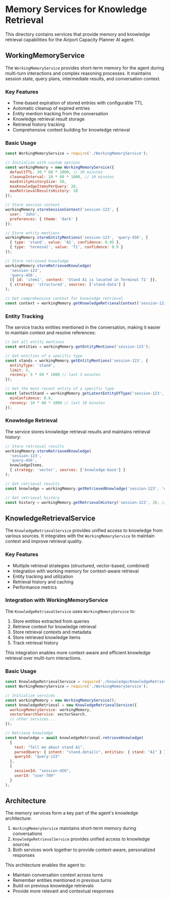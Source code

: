 # Memory Services for Knowledge Retrieval

This directory contains services that provide memory and knowledge retrieval capabilities for the Airport Capacity Planner AI agent.

## WorkingMemoryService

The `WorkingMemoryService` provides short-term memory for the agent during multi-turn interactions and complex reasoning processes. It maintains session state, query plans, intermediate results, and conversation context.

### Key Features
- Time-based expiration of stored entries with configurable TTL
- Automatic cleanup of expired entries
- Entity mention tracking from the conversation
- Knowledge retrieval result storage
- Retrieval history tracking
- Comprehensive context building for knowledge retrieval

### Basic Usage
```javascript
const WorkingMemoryService = require('./WorkingMemoryService');

// Initialize with custom options
const workingMemory = new WorkingMemoryService({
  defaultTTL: 30 * 60 * 1000, // 30 minutes
  cleanupInterval: 10 * 60 * 1000, // 10 minutes
  maxEntityHistorySize: 50,
  maxKnowledgeItemsPerQuery: 20,
  maxRetrievalResultsHistory: 10
});

// Store session context
workingMemory.storeSessionContext('session-123', {
  user: 'John',
  preferences: { theme: 'dark' }
});

// Store entity mentions
workingMemory.storeEntityMentions('session-123', 'query-456', [
  { type: 'stand', value: 'A1', confidence: 0.95 },
  { type: 'terminal', value: 'T1', confidence: 0.9 }
]);

// Store retrieved knowledge
workingMemory.storeRetrievedKnowledge(
  'session-123',
  'query-456',
  [{ id: 'item1', content: 'Stand A1 is located in Terminal T1' }],
  { strategy: 'structured', sources: ['stand-data'] }
);

// Get comprehensive context for knowledge retrieval
const context = workingMemory.getKnowledgeRetrievalContext('session-123', 'query-789');
```

### Entity Tracking
The service tracks entities mentioned in the conversation, making it easier to maintain context and resolve references:

```javascript
// Get all entity mentions
const entities = workingMemory.getEntityMentions('session-123');

// Get entities of a specific type
const stands = workingMemory.getEntityMentions('session-123', {
  entityType: 'stand',
  limit: 5,
  recency: 5 * 60 * 1000 // last 5 minutes
});

// Get the most recent entity of a specific type
const latestStand = workingMemory.getLatestEntityOfType('session-123', 'stand', {
  minConfidence: 0.8,
  recency: 10 * 60 * 1000 // last 10 minutes
});
```

### Knowledge Retrieval
The service stores knowledge retrieval results and maintains retrieval history:

```javascript
// Store retrieval results
workingMemory.storeRetrievedKnowledge(
  'session-123',
  'query-456',
  knowledgeItems,
  { strategy: 'vector', sources: ['knowledge-base'] }
);

// Get retrieval results
const knowledge = workingMemory.getRetrievedKnowledge('session-123', 'query-456');

// Get retrieval history
const history = workingMemory.getRetrievalHistory('session-123', 3); // last 3 retrievals
```

## KnowledgeRetrievalService

The `KnowledgeRetrievalService` provides unified access to knowledge from various sources. It integrates with the `WorkingMemoryService` to maintain context and improve retrieval quality.

### Key Features
- Multiple retrieval strategies (structured, vector-based, combined)
- Integration with working memory for context-aware retrieval
- Entity tracking and utilization
- Retrieval history and caching
- Performance metrics

### Integration with WorkingMemoryService
The `KnowledgeRetrievalService` uses `WorkingMemoryService` to:

1. Store entities extracted from queries
2. Retrieve context for knowledge retrieval
3. Store retrieval contexts and metadata
4. Store retrieved knowledge items
5. Track retrieval history

This integration enables more context-aware and efficient knowledge retrieval over multi-turn interactions.

### Basic Usage
```javascript
const KnowledgeRetrievalService = require('./knowledge/KnowledgeRetrievalService');
const WorkingMemoryService = require('./WorkingMemoryService');

// Initialize services
const workingMemory = new WorkingMemoryService();
const knowledgeRetrieval = new KnowledgeRetrievalService({
  workingMemoryService: workingMemory,
  vectorSearchService: vectorSearch,
  // other services...
});

// Retrieve knowledge
const knowledge = await knowledgeRetrieval.retrieveKnowledge(
  {
    text: "Tell me about stand A1",
    parsedQuery: { intent: "stand.details", entities: { stand: "A1" } },
    queryId: "query-123"
  },
  {
    sessionId: "session-456",
    userId: "user-789"
  }
);
```

## Architecture

The memory services form a key part of the agent's knowledge architecture:

1. `WorkingMemoryService` maintains short-term memory during conversations
2. `KnowledgeRetrievalService` provides unified access to knowledge sources
3. Both services work together to provide context-aware, personalized responses

This architecture enables the agent to:
- Maintain conversation context across turns
- Remember entities mentioned in previous turns
- Build on previous knowledge retrievals
- Provide more relevant and contextual responses